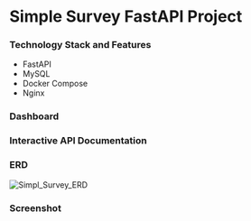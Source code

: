 # Simple Survey FastAPI Project

### Technology Stack and Features
- FastAPI
- MySQL
- Docker Compose
- Nginx

### Dashboard

### Interactive API Documentation

### ERD
![Simpl_Survey_ERD](https://github.com/yyysolhhh/Simple-Survey_project/assets/70841430/e2022155-18fc-40ce-ab33-f4de70f0ae59)


### Screenshot

